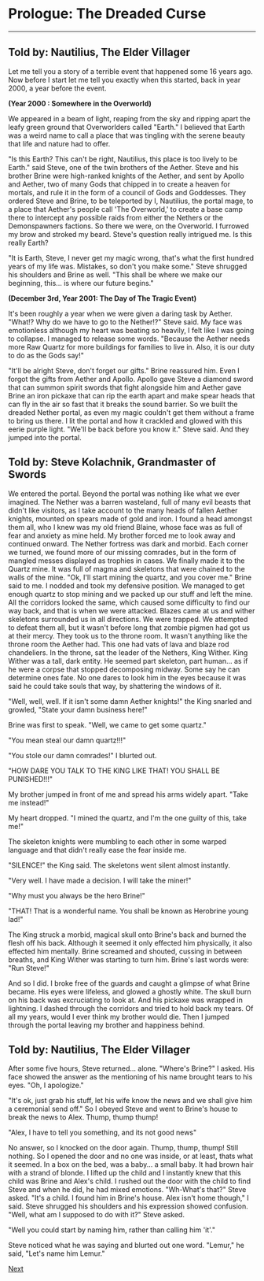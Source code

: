 # Prologue: The Dreaded Curse
---

## Told by: Nautilius, The Elder Villager
Let me tell you a story of a terrible event that happened some 16 years ago. Now before I start let me tell you exactly when this started, back in year 2000, a year before the event.

**(Year 2000 : Somewhere in the Overworld)**


We appeared in a beam of light, reaping from the sky and ripping apart the leafy green ground that Overworlders called "Earth." I believed that Earth was a weird name to call a place that was tingling with the serene beauty that life and nature had to offer.

"Is this Earth? This can't be right, Nautilius, this place is too lively to be Earth." said Steve, one of the twin brothers of the Aether. Steve and his brother Brine were high-ranked knights of the Aether, and sent by Apollo and Aether, two of many Gods that chipped in to create a heaven for mortals, and rule it in the form of a council of Gods and Goddesses. They ordered Steve and Brine, to be teleported by I, Nautilius, the portal mage, to a place that Aether's people call 'The Overworld,' to create a base camp there to intercept any possible raids from either the Nethers or the Demonspawners factions. So there we were, on the Overworld. I furrowed my brow and stroked my beard. Steve's question really intrigued me. Is this really Earth?

"It is Earth, Steve, I never get my magic wrong, that's what the first hundred years of my life was. Mistakes, so don't you make some." Steve shrugged his shoulders and Brine as well. "This shall be where we make our beginning, this... is where our future begins."

**(December 3rd, Year 2001: The Day of The Tragic Event)**


It's been roughly a year when we were given a daring task by Aether. "What!? Why do we have to go to the Nether!?" Steve said. My face was emotionless although my heart was beating so heavily, I felt like I was going to collapse. I managed to release some words. "Because the Aether needs more Raw Quartz for more buildings for families to live in. Also, it is our duty to do as the Gods say!"

"It'll be alright Steve, don't forget our gifts." Brine reassured him. Even I forgot the gifts from Aether and Apollo. Apollo gave Steve a diamond sword that can summon spirit swords that fight alongside him and Aether gave Brine an iron pickaxe that can rip the earth apart and make spear heads that can fly in the air so fast that it breaks the sound barrier. So we built the dreaded Nether portal, as even my magic couldn't get them without a frame to bring us there. I lit the portal and how it crackled and glowed with this eerie purple light. "We'll be back before you know it." Steve said. And they jumped into the portal.

## Told by: Steve Kolachnik, Grandmaster of Swords
We entered the portal. Beyond the portal was nothing like what we ever imagined. The Nether was a barren wasteland, full of many evil beasts that didn't like visitors, as I take account to the many heads of fallen Aether knights, mounted on spears made of gold and iron. I found a head amongst them all, who I knew was my old friend Blaine, whose face was as full of fear and anxiety as mine held. My brother forced me to look away and continued onward. The Nether fortress was dark and morbid. Each corner we turned, we found more of our missing comrades, but in the form of mangled messes displayed as trophies in cases. We finally made it to the Quartz mine. It was full of magma and skeletons that were chained to the walls of the mine. "Ok, I'll start mining the quartz, and you cover me." Brine said to me. I nodded and took my defensive position. We managed to get enough quartz to stop mining and we packed up our stuff and left the mine. All the corridors looked the same, which caused some difficulty to find our way back, and that is when we were attacked. Blazes came at us and wither skeletons surrounded us in all directions. We were trapped. We attempted to defeat them all, but it wasn't before long that zombie pigmen had got us at their mercy. They took us to the throne room. It wasn't anything like the throne room the Aether had. This one had vats of lava and blaze rod chandeliers. In the throne, sat the leader of the Nethers, King Wither. King Wither was a tall, dark entity. He seemed part skeleton, part human... as if he were a corpse that stopped decomposing midway. Some say he can determine ones fate. No one dares to look him in the eyes because it was said he could take souls that way, by shattering the windows of it.

"Well, well, well. If it isn't some damn Aether knights!" the King snarled and growled, "State your damn business here!"

Brine was first to speak. "Well, we came to get some quartz."

"You mean steal our damn quartz!!!"

"You stole our damn comrades!" I blurted out.

"HOW DARE YOU TALK TO THE KING LIKE THAT! YOU SHALL BE PUNISHED!!!"

My brother jumped in front of me and spread his arms widely apart. "Take me instead!"

My heart dropped. "I mined the quartz, and I'm the one guilty of this, take me!"

The skeleton knights were mumbling to each other in some warped language and that didn't really ease the fear inside me.

"SILENCE!" the King said. The skeletons went silent almost instantly.

"Very well. I have made a decision. I will take the miner!"

"Why must you always be the hero Brine!"

"THAT! That is a wonderful name. You shall be known as Herobrine young lad!"

The King struck a morbid, magical skull onto Brine's back and burned the flesh off his back. Although it seemed it only effected him physically, it also effected him mentally. Brine screamed and shouted, cussing in between breaths, and King Wither was starting to turn him. Brine's last words were: "Run Steve!"

And so I did. I broke free of the guards and caught a glimpse of what Brine became. His eyes were lifeless, and glowed a ghostly white. The skull burn on his back was excruciating to look at. And his pickaxe was wrapped in lightning. I dashed through the corridors and tried to hold back my tears. Of all my years, would I ever think my brother would die. Then I jumped through the portal leaving my brother and happiness behind.

## Told by: Nautilius, The Elder Villager
After some five hours, Steve returned... alone. "Where's Brine?" I asked. His face showed the answer as the mentioning of his name brought tears to his eyes. "Oh, I apologize."

"It's ok, just grab his stuff, let his wife know the news and we shall give him a ceremonial send off." So I obeyed Steve and went to Brine's house to break the news to Alex. Thump, thump thump!

"Alex, I have to tell you something, and its not good news"

No answer, so I knocked on the door again. Thump, thump, thump! Still nothing. So I opened the door and no one was inside, or at least, thats what it seemed. In a box on the bed, was a baby... a small baby. It had brown hair with a strand of blonde. I lifted up the child and I instantly knew that this child was Brine and Alex's child. I rushed out the door with the child to find Steve and when he did, he had mixed emotions. "Wh-What's that?" Steve asked.
"It's a child. I found him in Brine's house. Alex isn't home though," I said. Steve shrugged his shoulders and his expression showed confusion.
"Well, what am I supposed to do with it?" Steve asked.

"Well you could start by naming him, rather than calling him 'it'."

Steve noticed what he was saying and blurted out one word.
"Lemur," he said, "Let's name him Lemur."


[Next](https://lemurkolachnik.github.io/Legend-of-Lemur/pages/book_1_chapters/1)
